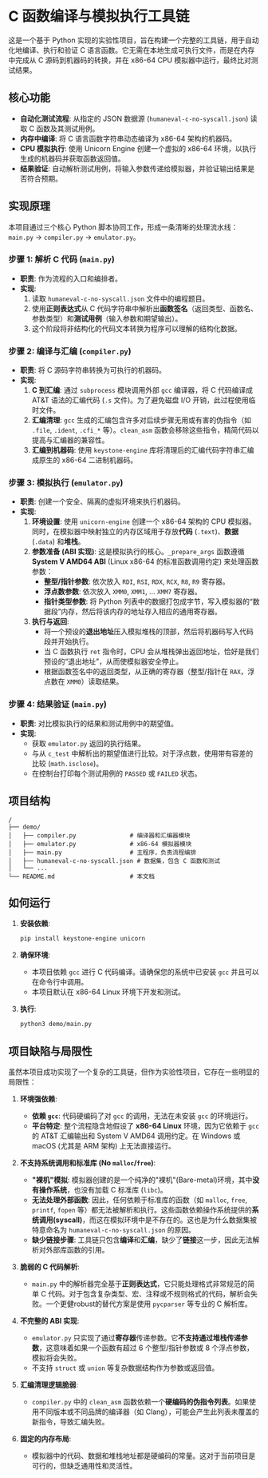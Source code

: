 # C 函数编译与模拟执行工具链

这是一个基于 Python 实现的实验性项目，旨在构建一个完整的工具链，用于自动化地编译、执行和验证 C 语言函数。它无需在本地生成可执行文件，而是在内存中完成从 C 源码到机器码的转换，并在 x86-64 CPU 模拟器中运行，最终比对测试结果。

## 核心功能

- **自动化测试流程**: 从指定的 JSON 数据源 (`humaneval-c-no-syscall.json`) 读取 C 函数及其测试用例。
- **内存中编译**: 将 C 语言函数字符串动态编译为 x86-64 架构的机器码。
- **CPU 模拟执行**: 使用 Unicorn Engine 创建一个虚拟的 x86-64 环境，以执行生成的机器码并获取函数返回值。
- **结果验证**: 自动解析测试用例，将输入参数传递给模拟器，并验证输出结果是否符合预期。

## 实现原理

本项目通过三个核心 Python 脚本协同工作，形成一条清晰的处理流水线：`main.py` -> `compiler.py` -> `emulator.py`。


### 步骤 1: 解析 C 代码 (`main.py`)

- **职责**: 作为流程的入口和编排者。
- **实现**:
    1.  读取 `humaneval-c-no-syscall.json` 文件中的编程题目。
    2.  使用**正则表达式**从 C 代码字符串中解析出**函数签名**（返回类型、函数名、参数类型）和**测试用例**（输入参数和期望输出）。
    3.  这个阶段将非结构化的代码文本转换为程序可以理解的结构化数据。

### 步骤 2: 编译与汇编 (`compiler.py`)

- **职责**: 将 C 源码字符串转换为可执行的机器码。
- **实现**:
    1.  **C 到汇编**: 通过 `subprocess` 模块调用外部 `gcc` 编译器，将 C 代码编译成 AT&T 语法的汇编代码 (`.s` 文件)。为了避免磁盘 I/O 开销，此过程使用临时文件。
    2.  **汇编清理**: `gcc` 生成的汇编包含许多对后续步骤无用或有害的伪指令（如 `.file`, `.ident`, `.cfi_*` 等）。`clean_asm` 函数会移除这些指令，精简代码以提高与汇编器的兼容性。
    3.  **汇编到机器码**: 使用 `keystone-engine` 库将清理后的汇编代码字符串汇编成原生的 x86-64 二进制机器码。

### 步骤 3: 模拟执行 (`emulator.py`)

- **职责**: 创建一个安全、隔离的虚拟环境来执行机器码。
- **实现**:
    1.  **环境设置**: 使用 `unicorn-engine` 创建一个 x86-64 架构的 CPU 模拟器。同时，在模拟器中映射独立的内存区域用于存放**代码** (`.text`)、**数据** (`.data`) 和**堆栈**。
    2.  **参数准备 (ABI 实现)**: 这是模拟执行的核心。`_prepare_args` 函数遵循 **System V AMD64 ABI** (Linux x86-64 的标准函数调用约定) 来处理函数参数：
        -   **整型/指针参数**: 依次放入 `RDI`, `RSI`, `RDX`, `RCX`, `R8`, `R9` 寄存器。
        -   **浮点数参数**: 依次放入 `XMM0`, `XMM1`, ... `XMM7` 寄存器。
        -   **指针类型参数**: 将 Python 列表中的数据打包成字节，写入模拟器的“数据段”内存，然后将该内存的地址存入相应的通用寄存器。
    3.  **执行与返回**:
        -   将一个预设的**退出地址**压入模拟堆栈的顶部，然后将机器码写入代码段并开始执行。
        -   当 C 函数执行 `ret` 指令时，CPU 会从堆栈弹出返回地址，恰好是我们预设的“退出地址”，从而使模拟器安全停止。
        -   根据函数签名中的返回类型，从正确的寄存器（整型/指针在 `RAX`，浮点数在 `XMM0`）读取结果。

### 步骤 4: 结果验证 (`main.py`)

- **职责**: 对比模拟执行的结果和测试用例中的期望值。
- **实现**:
    - 获取 `emulator.py` 返回的执行结果。
    - 与从 `c_test` 中解析出的期望值进行比较。对于浮点数，使用带有容差的比较 (`math.isclose`)。
    - 在控制台打印每个测试用例的 `PASSED` 或 `FAILED` 状态。

## 项目结构

```
/
├── demo/
│   ├── compiler.py               # 编译器和汇编器模块
│   ├── emulator.py               # x86-64 模拟器模块
│   ├── main.py                   # 主程序，负责流程编排
│   ├── humaneval-c-no-syscall.json # 数据集，包含 C 函数和测试
│   └── ...
└── README.md                     # 本文档
```

## 如何运行

1.  **安装依赖**:
    ```bash
    pip install keystone-engine unicorn
    ```

2.  **确保环境**:
    - 本项目依赖 `gcc` 进行 C 代码编译。请确保您的系统中已安装 `gcc` 并且可以在命令行中调用。
    - 本项目默认在 x86-64 Linux 环境下开发和测试。

3.  **执行**:
    ```bash
    python3 demo/main.py
    ```

## 项目缺陷与局限性

虽然本项目成功实现了一个复杂的工具链，但作为实验性项目，它存在一些明显的局限性：

1.  **环境强依赖**:
    - **依赖 `gcc`**: 代码硬编码了对 `gcc` 的调用，无法在未安装 `gcc` 的环境运行。
    - **平台特定**: 整个流程隐含地假设了 **x86-64 Linux** 环境，因为它依赖于 `gcc` 的 AT&T 汇编输出和 System V AMD64 调用约定。在 Windows 或 macOS (尤其是 ARM 架构) 上无法直接运行。

2.  **不支持系统调用和标准库 (No `malloc`/`free`)**:
    - **"裸机"模拟**: 模拟器创建的是一个纯净的"裸机"(Bare-metal)环境，其中**没有操作系统**，也没有加载 C 标准库 (`libc`)。
    - **无法处理外部函数**: 因此，任何依赖于标准库的函数（如 `malloc`, `free`, `printf`, `fopen` 等）都无法被解析和执行。这些函数依赖操作系统提供的**系统调用(syscall)**，而这在模拟环境中是不存在的。这也是为什么数据集被特意命名为 `humaneval-c-no-syscall.json` 的原因。
    - **缺少链接步骤**: 工具链只包含**编译**和**汇编**，缺少了**链接**这一步，因此无法解析对外部库函数的引用。

3.  **脆弱的 C 代码解析**:
    - `main.py` 中的解析器完全基于**正则表达式**，它只能处理格式非常规范的简单 C 代码。对于包含复杂类型、宏、注释或不规则格式的代码，解析会失败。一个更健robust的替代方案是使用 `pycparser` 等专业的 C 解析库。

4.  **不完整的 ABI 实现**:
    - `emulator.py` 只实现了通过**寄存器**传递参数。它**不支持通过堆栈传递参数**，这意味着如果一个函数有超过 6 个整型/指针参数或 8 个浮点参数，模拟将会失败。
    - 不支持 `struct` 或 `union` 等复杂数据结构作为参数或返回值。

5.  **汇编清理逻辑脆弱**:
    - `compiler.py` 中的 `clean_asm` 函数依赖一个**硬编码的伪指令列表**。如果使用不同版本或不同品牌的编译器（如 Clang），可能会产生此列表未覆盖的新指令，导致汇编失败。

6.  **固定的内存布局**:
    - 模拟器中的代码、数据和堆栈地址都是硬编码的常量。这对于当前项目是可行的，但缺乏通用性和灵活性。 
